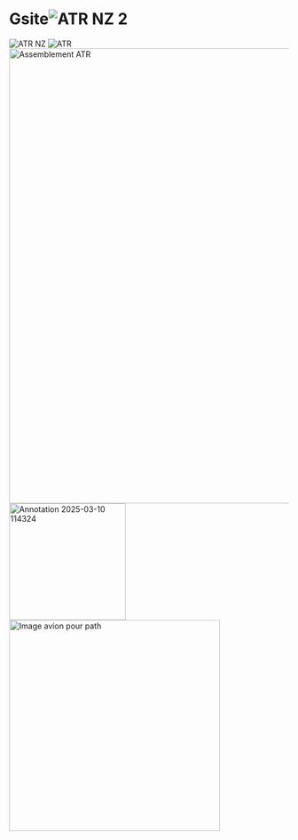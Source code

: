 # Gsite![ATR NZ 2](https://github.com/user-attachments/assets/4de6c05a-e45b-42d6-b8f9-f8bce7136d73)
![ATR NZ](https://github.com/user-attachments/assets/8e720128-c79e-4763-ada1-5273eba8bcec)
![ATR](https://github.com/user-attachments/assets/f090e959-0cac-42e3-a818-aca92734cbc4)
<img width="819" alt="Assemblement ATR" src="https://github.com/user-attachments/assets/89037579-aecc-400f-98d2-3185e9acdfb3" />
<img width="210" alt="Annotation 2025-03-10 114324" src="https://github.com/user-attachments/assets/26e1e628-7445-47da-b869-91e28cd6d546" />
<img width="380" alt="Image avion pour path" src="https://github.com/user-attachments/assets/e78bfc27-e5f8-4a28-939e-a7d0b44a7712" />
